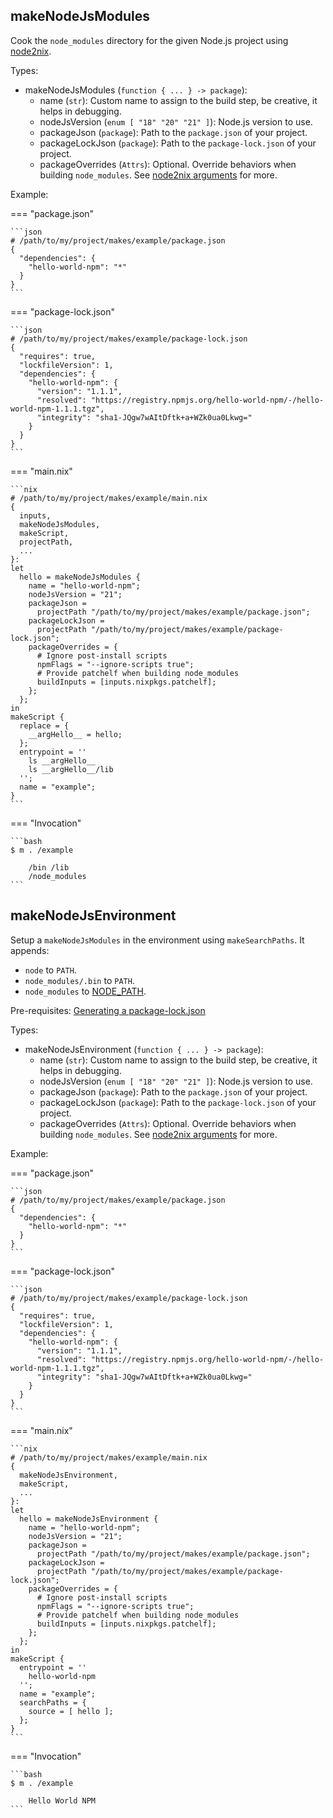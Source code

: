 ## makeNodeJsModules

Cook the `node_modules` directory
for the given Node.js project
using [node2nix](https://github.com/svanderburg/node2nix).

Types:

- makeNodeJsModules (`function { ... } -> package`):
    - name (`str`):
        Custom name to assign to the build step, be creative, it helps in debugging.
    - nodeJsVersion (`enum [ "18" "20" "21" ]`):
        Node.js version to use.
    - packageJson (`package`):
        Path to the `package.json` of your project.
    - packageLockJson (`package`):
        Path to the `package-lock.json` of your project.
    - packageOverrides (`Attrs`): Optional.
        Override behaviors when building `node_modules`.
        See [node2nix arguments](https://github.com/svanderburg/node2nix/blob/315e1b85a6761152f57a41ccea5e2570981ec670/nix/node-env.nix#L568)
        for more.

Example:

=== "package.json"

    ```json
    # /path/to/my/project/makes/example/package.json
    {
      "dependencies": {
        "hello-world-npm": "*"
      }
    }
    ```

=== "package-lock.json"

    ```json
    # /path/to/my/project/makes/example/package-lock.json
    {
      "requires": true,
      "lockfileVersion": 1,
      "dependencies": {
        "hello-world-npm": {
          "version": "1.1.1",
          "resolved": "https://registry.npmjs.org/hello-world-npm/-/hello-world-npm-1.1.1.tgz",
          "integrity": "sha1-JQgw7wAItDftk+a+WZk0ua0Lkwg="
        }
      }
    }
    ```

=== "main.nix"

    ```nix
    # /path/to/my/project/makes/example/main.nix
    {
      inputs,
      makeNodeJsModules,
      makeScript,
      projectPath,
      ...
    }:
    let
      hello = makeNodeJsModules {
        name = "hello-world-npm";
        nodeJsVersion = "21";
        packageJson =
          projectPath "/path/to/my/project/makes/example/package.json";
        packageLockJson =
          projectPath "/path/to/my/project/makes/example/package-lock.json";
        packageOverrides = {
          # Ignore post-install scripts
          npmFlags = "--ignore-scripts true";
          # Provide patchelf when building node_modules
          buildInputs = [inputs.nixpkgs.patchelf];
        };
      };
    in
    makeScript {
      replace = {
        __argHello__ = hello;
      };
      entrypoint = ''
        ls __argHello__
        ls __argHello__/lib
      '';
      name = "example";
    }
    ```

=== "Invocation"

    ```bash
    $ m . /example

        /bin /lib
        /node_modules
    ```

## makeNodeJsEnvironment

Setup a `makeNodeJsModules` in the environment
using `makeSearchPaths`.
It appends:

- `node` to `PATH`.
- `node_modules/.bin` to `PATH`.
- `node_modules` to [NODE_PATH](https://nodejs.org/api/modules.html).

Pre-requisites:
[Generating a package-lock.json](/api/builtins/utilities#makenodejslock)

Types:

- makeNodeJsEnvironment (`function { ... } -> package`):
    - name (`str`):
        Custom name to assign to the build step, be creative, it helps in debugging.
    - nodeJsVersion (`enum [ "18" "20" "21" ]`):
        Node.js version to use.
    - packageJson (`package`):
        Path to the `package.json` of your project.
    - packageLockJson (`package`):
        Path to the `package-lock.json` of your project.
    - packageOverrides (`Attrs`): Optional.
        Override behaviors when building `node_modules`.
        See [node2nix arguments](https://github.com/svanderburg/node2nix/blob/315e1b85a6761152f57a41ccea5e2570981ec670/nix/node-env.nix#L568)
        for more.

Example:

=== "package.json"

    ```json
    # /path/to/my/project/makes/example/package.json
    {
      "dependencies": {
        "hello-world-npm": "*"
      }
    }
    ```

=== "package-lock.json"

    ```json
    # /path/to/my/project/makes/example/package-lock.json
    {
      "requires": true,
      "lockfileVersion": 1,
      "dependencies": {
        "hello-world-npm": {
          "version": "1.1.1",
          "resolved": "https://registry.npmjs.org/hello-world-npm/-/hello-world-npm-1.1.1.tgz",
          "integrity": "sha1-JQgw7wAItDftk+a+WZk0ua0Lkwg="
        }
      }
    }
    ```

=== "main.nix"

    ```nix
    # /path/to/my/project/makes/example/main.nix
    {
      makeNodeJsEnvironment,
      makeScript,
      ...
    }:
    let
      hello = makeNodeJsEnvironment {
        name = "hello-world-npm";
        nodeJsVersion = "21";
        packageJson =
          projectPath "/path/to/my/project/makes/example/package.json";
        packageLockJson =
          projectPath "/path/to/my/project/makes/example/package-lock.json";
        packageOverrides = {
          # Ignore post-install scripts
          npmFlags = "--ignore-scripts true";
          # Provide patchelf when building node_modules
          buildInputs = [inputs.nixpkgs.patchelf];
        };
      };
    in
    makeScript {
      entrypoint = ''
        hello-world-npm
      '';
      name = "example";
      searchPaths = {
        source = [ hello ];
      };
    }
    ```

=== "Invocation"

    ```bash
    $ m . /example

        Hello World NPM
    ```
